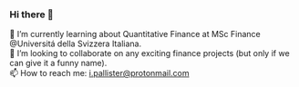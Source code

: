 ### Hi there 👋

🔭 I’m currently learning about Quantitative Finance at MSc Finance @Universitá della Svizzera Italiana.  
👯 I’m looking to collaborate on any exciting finance projects (but only if we can give it a funny name).  
📫 How to reach me: i.pallister@protonmail.com

